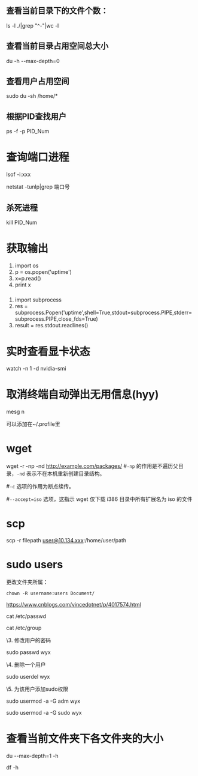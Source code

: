 ## 查看当前目录下的文件个数：

ls -l ./|grep "^-"|wc -l



## 查看当前目录占用空间总大小

du -h --max-depth=0

## 查看用户占用空间

sudo du -sh /home/*



## 根据PID查找用户

ps -f -p  PID_Num



# 查询端口进程

lsof -i:xxx

netstat -tunlp|grep 端口号

## 杀死进程

kill PID_Num



# 获取输出

1. import os
2. p = os.popen('uptime')
3. x=p.read()
4. print x

#####

1. import subprocess
2.  res = subprocess.Popen('uptime',shell=True,stdout=subprocess.PIPE,stderr=subprocess.PIPE,close_fds=True)
3. result = res.stdout.readlines()





# 实时查看显卡状态

watch -n 1 -d nvidia-smi



# 取消终端自动弹出无用信息(hyy)

mesg n

可以添加在~/.profile里

# wget

wget -r -np -nd http://example.com/packages/  #`-np` 的作用是不遍历父目录，`-nd` 表示不在本机重新创建目录结构。

#`-c` 选项的作用为断点续传。

#`--accept=iso` 选项，这指示 wget 仅下载 i386 目录中所有扩展名为 iso 的文件



# scp

scp -r filepath user@10.134.xxx:/home/user/path



# sudo users

更改文件夹所属：

```
chown -R username:users Document/
```

https://www.cnblogs.com/vincedotnet/p/4017574.html

cat /etc/passwd

cat /etc/group

\3. 修改用户的密码

sudo passwd wyx

\4. 删除一个用户

sudo userdel wyx

\5. 为该用户添加sudo权限

sudo usermod -a -G adm wyx

sudo usermod -a -G sudo wyx

 

# 查看当前文件夹下各文件夹的大小

du --max-depth=1 -h



df -h